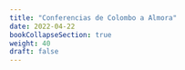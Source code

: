 ```yaml
---
title: "Conferencias de Colombo a Almora"
date: 2022-04-22
bookCollapseSection: true
weight: 40
draft: false
---
```


